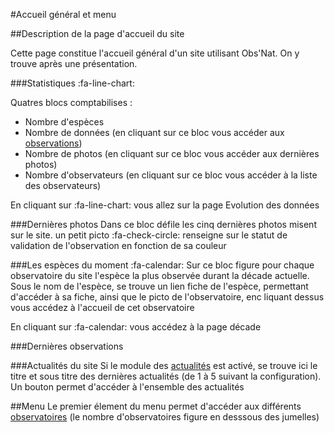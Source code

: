 #Accueil général et menu

##Description de la page d'accueil du site

Cette page constitue l'accueil général d'un site utilisant Obs'Nat.
On y trouve après une présentation.

###Statistiques :fa-line-chart:

Quatres blocs comptabilises :

* Nombre d'espèces
* Nombre de données (en cliquant sur ce bloc vous accéder aux [observations](http://127.0.0.1:8000/utilisation/obs.html#observations))
* Nombre de photos (en cliquant sur ce bloc vous accéder aux dernières photos)
* Nombre d'observateurs (en cliquant sur ce bloc vous accéder à la liste des observateurs)

En cliquant sur :fa-line-chart: vous allez sur la page Evolution des données

###Dernières photos
Dans ce bloc défile les cinq dernières photos misent sur le site. un petit picto :fa-check-circle: renseigne sur le statut de validation de l'observation en fonction de sa couleur

###Les espèces du moment :fa-calendar:
Sur ce bloc figure pour chaque observatoire du site l'espèce la plus observée durant la décade actuelle. Sous le nom de l'espèce, se trouve un lien
fiche de l'espèce, permettant d'accéder à sa fiche, ainsi que le picto de l'observatoire, enc liquant dessus vous accédez à l'accueil de cet observatoire

En cliquant sur :fa-calendar: vous accédez à la page décade

###Dernières observations

###Actualités du site
Si le module des [actualités](http://127.0.0.1:8000/utilisation/actu.html#actualilites) est activé, se trouve ici le titre et sous titre des dernières actualités (de 1 à 5 suivant la configuration). Un bouton permet d'accéder à l'ensemble des actualités

##Menu
Le premier élement du menu permet d'accéder aux différents [observatoires](http://127.0.0.1:8000/utilisation/observatoire.html#accueil-observatoire-et-menu) (le nombre d'observatoires figure en desssous des jumelles)
